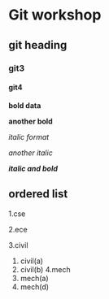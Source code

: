 # Git workshop
## git heading
### git3
#### git4

**bold data**

__another bold__

*italic format*

_another italic_

_**italic and bold**_
## ordered list
1.cse

2.ece

3.civil
 1. civil(a)
 2. civil(b)
4.mech
 1. mech(a)
 2. mech(d)
